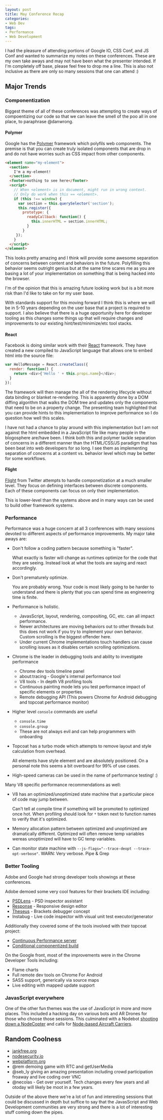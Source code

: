 ```yaml
---
layout: post
title: May Conference Recap
categories:
- Web Dev
tags:
- Performance
- Web Development
---
```


I had the pleasure of attending portions of Google IO, CSS Conf, and JS Conf and wanted to summarize my notes on these conferences. These are my own take aways and may not have been what the presenter intended. If I'm completely off base, please feel free to drop me a line. This is also not inclusive as there are only so many sessions that one can attend :)

## Major Trends

### Componentization

Biggest theme of all of these conferences was attempting to create ways of compoentizing our code so that we can leave the smell of the poo all in one place, to paraphrase @danwrong.

#### Polymer
Google has the [Polymer](http://www.polymer-project.org/) framework which polyfils web components. The premise is that you can create truly isolated components that are drop in and do not have worries such as CSS impact from other components.

```html
<element name="my-element">
  <section>
    I'm a my-element!
  </section>
  <footer>nothing to see here</footer>
  <script>
    // When <element> is in document, might run in wrong context.
    // Only do work when this == <element>.
    if (this !== window) {
      var section = this.querySelector('section');
      this.register({
        prototype: {
          readyCallback: function() {
            this.innerHTML = section.innerHTML;
          }
        }
     });
    }
  </script>
</element>
```

This looks pretty amazing and I think will provide some awesome separation of concerns between content and behaviors in the future. Polyfilling this behavior seems outright genius but at the same time scares me as you are basing a lot of your implementation on something that is being hacked into the browser.

I'm of the opinion that this is amazing future looking work but is a bit more risk than I'd like to take on for my user base.

With standards support for this moving forward I think this is where we will be in 5-10 years depending on the user base that a project is required to support. I also believe that there is a huge opportunity here for developer tooling as this changes some things up that will require changes and improvements to our existing hint/test/minimize/etc tool stacks.


#### React
Facebook is doing similar work with their [React](http://facebook.github.io/react/) framework. They have created a new compiled to JavaScript language that allows one to embed html into the source file:

```javascript
var HelloMessage = React.createClass({
  render: function() {
    return <div>{'Hello ' + this.props.name}</div>;
  }
});
```

The framework will then manage the all of the rendering lifecycle without data binding or blanket re-rendering. This is apparently done by a DOM diffing algorithm that walks the DOM tree and updates only the components that need to be on a property change. The presenting team highlighted that you can provide hints to this implementation to improve performance so I do question how well this scales.

I have not had a chance to play around with this implementation but I am not against the html embedded in a JavaScript file like many people in the blogosphere are/have been. I think both this and polymer tackle separation of concerns in a different manner than the HTML/CSS/JS paradigm that has been beat into web developers for so long. I see them as implementing separation of concerns at a content vs. behavior level which may be better for some workflows.


#### Flight
[Flight](http://twitter.github.io/flight/) from Twitter attempts to handle componetization at a much smaller level. They focus on defining interfaces between discrete components. Each of these components can focus on only their implementation.

This is lower-level than the systems above and in many ways can be used to build other framework
 systems.

### Performance
Performance was a huge concern at all 3 conferences with many sessions devoted to different aspects of performance improvements. My major take aways are:

- Don't follow a coding pattern because something is "faster".

  What exactly is faster will change as runtimes optimize for the code that they are seeing. Instead look at what the tools are saying and react accordingly.

- Don't prematurely optimize.

  You are probably wrong. Your code is most likely going to be harder to understand and there is plenty that you can spend time as engineering time is finite.

- Performance is holistic.

  - JavasScript, layout, rendering, compositing, GC, etc. can all impact performance.
  - Newer architectures are moving behaviors out to other threads but this does not work if you try to implement your own behavior. Custom scrolling is the biggest offender here.
  - Under current Chrome implementations touch handlers can cause scrolling issues as it disables certain scrolling optimizations.

- Chrome is the leader in debugging tools and ability to investigate performance

  - Chrome dev tools timeline panel
  - about:tracing - Google's internal performance tool
  - V8 tools - In depth V8 profiling tools
  - Continuous painting mode lets you test performance impact of specific elements or properties
  - Remote debugging API (This powers Chrome for Android debugging and topcoat performance monitor)

- Higher level `console` commands are useful

  - `console.time`
  - `console.group`
  - These are not always evil and can help programmers with onboarding

- Topcoat has a turbo mode which attempts to remove layout and style calculation from overhead.

  All elements have style element and are absolutely positioned. On a personal note this seems a bit overboard for 99% of use cases.

- High-speed cameras can be used in the name of performance testing! :)


Many V8 specific performance recommendations as well:

- V8 has an optimized/unoptimized state machine that a particular piece of code may jump between.

  Can't tell at compile time if something will be promoted to optimized once hot. When profiling should look for `*` token next to function names to verify that it's optimized.

- Memory allocation pattern between optimized and unoptimized are dramatically different. Optimized will often remove temp variables wereas unoptimized will have to GC temp variables.

- Can monitor state machine with `--js-flags="--trace-deopt --trace-opt-verbose"`. WARN: Very verbose. Pipe & Grep

### Better Tooling
Adobe and Google had strong developer tools showings at these conferences.

Adobe demoed some very cool features for their brackets IDE including:

- [PSDLens](http://www.youtube.com/watch?v=xAP8CSMEwZ8&amp;feature=player_embedded) - PSD inspector assistant
- [Response](http://www.youtube.com/watch?feature=player_embedded&amp;v=kXTP8XqrSwE) - Responsive design editor
- [Theseus](https://github.com/adobe-research/theseus) - Brackets debugger concept
- Instabug - Live code inspector with visual unit test executor/generator

Additionally they covered some of the tools involved with their topcoat project:


- [Continuous Performance server](http://bench.topcoat.io)
- [Conditional componentized build](https://github.com/topcoat/topcoat/blob/master/package.json#L6-27)

On the Google front, most of the improvements were in the Chrome Developer Tools including:

- Flame charts
- Full remote dev tools on Chrome For Android
- SASS support, generically via source maps
- Live editing with mapped update support

### JavasScript everywhere
One of the other fun themes was the use of JavaScript in more and more places. This included a hacking day on various bots and AR Drones for those who choose those sessions. This culminated with a Nodebot [shooting down a NodeCopter](http://www.youtube.com/watch?v=KgdyrvWOkUo) and calls for [Node-based Aircraft Carriers](https://twitter.com/horse_js/status/340578333702115329).

## Random Coolness

- [jankfree.org](http://jankfree.org)
- [nodesecurity.io](http://nodesecurity.io)
- [webplatform.org](http://webplatform.org)
- @rem demoing game with RTC and getUserMedia
- @seb_ly giving an amazing presentation including crowd participation froaway and live coding over VNC
- @necolas - Get over yourself. Tech changes every few years and all otoday will likely be moot in a few years.

Outside of the above there we're a lot of fun and interesting sessions that could be discussed in depth but suffice to say that the JavasScript and Web Development communities are very strong and there is a lot of interesting stuff coming down the pipes.

